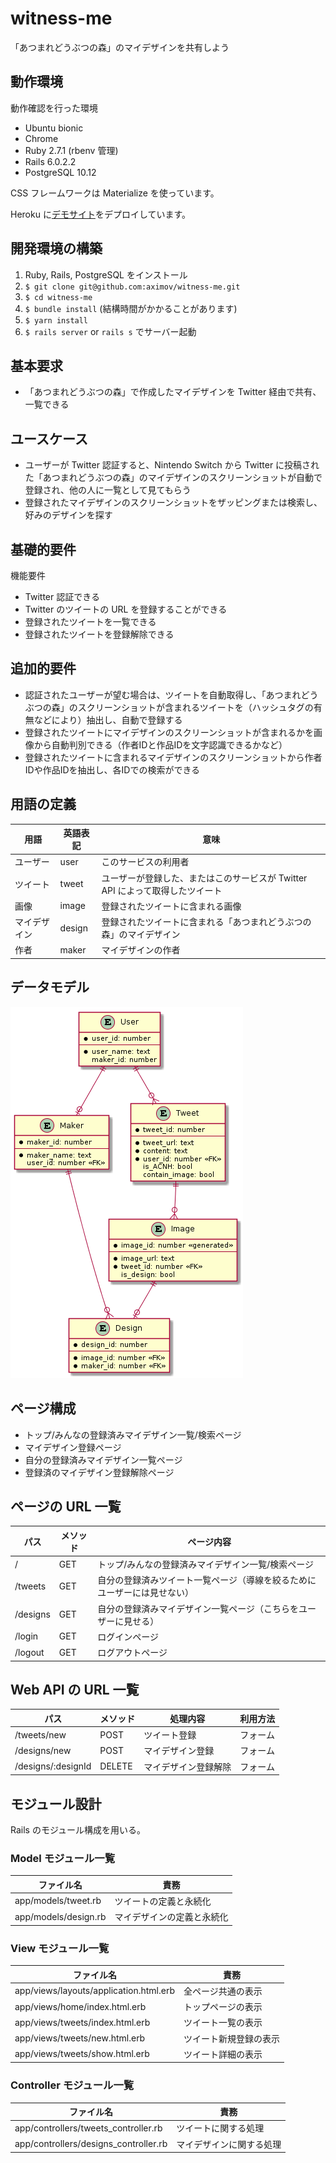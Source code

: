 # witness-me

「あつまれどうぶつの森」のマイデザインを共有しよう

## 動作環境

動作確認を行った環境

- Ubuntu bionic
- Chrome
- Ruby 2.7.1 (rbenv 管理)
- Rails 6.0.2.2
- PostgreSQL 10.12

CSS フレームワークは Materialize を使っています。

Heroku に[デモサイト](https://young-plains-83775.herokuapp.com/)をデプロイしています。

## 開発環境の構築

1. Ruby, Rails, PostgreSQL をインストール
1. `$ git clone git@github.com:aximov/witness-me.git`
1. `$ cd witness-me`
1. `$ bundle install` (結構時間がかかることがあります)
1. `$ yarn install`
1. `$ rails server` or `rails s` でサーバー起動

## 基本要求

- 「あつまれどうぶつの森」で作成したマイデザインを Twitter 経由で共有、一覧できる

## ユースケース

- ユーザーが Twitter 認証すると、Nintendo Switch から Twitter に投稿された「あつまれどうぶつの森」のマイデザインのスクリーンショットが自動で登録され、他の人に一覧として見てもらう
- 登録されたマイデザインのスクリーンショットをザッピングまたは検索し、好みのデザインを探す

## 基礎的要件

機能要件

- Twitter 認証できる
- Twitter のツイートの URL を登録することができる
- 登録されたツイートを一覧できる
- 登録されたツイートを登録解除できる

## 追加的要件

- 認証されたユーザーが望む場合は、ツイートを自動取得し、「あつまれどうぶつの森」のスクリーンショットが含まれるツイートを（ハッシュタグの有無などにより）抽出し、自動で登録する
- 登録されたツイートにマイデザインのスクリーンショットが含まれるかを画像から自動判別できる（作者IDと作品IDを文字認識できるかなど）
- 登録されたツイートに含まれるマイデザインのスクリーンショットから作者IDや作品IDを抽出し、各IDでの検索ができる

## 用語の定義

| 用語         | 英語表記 | 意味                                                                          |
| ------------ | -------- | ----------------------------------------------------------------------------- |
| ユーザー     | user     | このサービスの利用者                                                          |
| ツイート     | tweet    | ユーザーが登録した、またはこのサービスが Twitter API によって取得したツイート |
| 画像         | image    | 登録されたツイートに含まれる画像                                              |
| マイデザイン | design   | 登録されたツイートに含まれる「あつまれどうぶつの森」のマイデザイン            |
| 作者         | maker    | マイデザインの作者                                                            |

## データモデル

![entity-relationship-diagram](https://raw.githubusercontent.com/aximov/witness-me/master/doc/uml/entity-relationship.png)

## ページ構成

- トップ/みんなの登録済みマイデザイン一覧/検索ページ
- マイデザイン登録ページ
- 自分の登録済みマイデザイン一覧ページ
- 登録済のマイデザイン登録解除ページ

## ページの URL 一覧

| パス     | メソッド | ページ内容                                                               |
| -------- | -------- | ------------------------------------------------------------------------ |
| /        | GET      | トップ/みんなの登録済みマイデザイン一覧/検索ページ                       |
| /tweets  | GET      | 自分の登録済みツイート一覧ページ（導線を絞るためにユーザーには見せない） |
| /designs | GET      | 自分の登録済みマイデザイン一覧ページ（こちらをユーザーに見せる）         |
| /login   | GET      | ログインページ                                                           |
| /logout  | GET      | ログアウトページ                                                         |

## Web API の URL 一覧

| パス               | メソッド | 処理内容             | 利用方法 |
| ------------------ | -------- | -------------------- | -------- |
| /tweets/new        | POST     | ツイート登録         | フォーム |
| /designs/new       | POST     | マイデザイン登録     | フォーム |
| /designs/:designId | DELETE   | マイデザイン登録解除 | フォーム |

## モジュール設計

Rails のモジュール構成を用いる。

### Model モジュール一覧

| ファイル名           | 責務                       |
| -------------------- | -------------------------- |
| app/models/tweet.rb  | ツイートの定義と永続化     |
| app/models/design.rb | マイデザインの定義と永続化 |

### View モジュール一覧

| ファイル名                             | 責務                   |
| -------------------------------------- | ---------------------- |
| app/views/layouts/application.html.erb | 全ページ共通の表示     |
| app/views/home/index.html.erb          | トップページの表示     |
| app/views/tweets/index.html.erb        | ツイート一覧の表示     |
| app/views/tweets/new.html.erb          | ツイート新規登録の表示 |
| app/views/tweets/show.html.erb         | ツイート詳細の表示     |

### Controller モジュール一覧

| ファイル名                            | 責務                     |
| ------------------------------------- | ------------------------ |
| app/controllers/tweets_controller.rb  | ツイートに関する処理     |
| app/controllers/designs_controller.rb | マイデザインに関する処理 |
